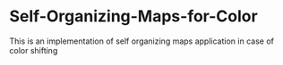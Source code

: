 # Self-Organizing-Maps-for-Color
This is an implementation of self organizing maps application in case of color shifting
